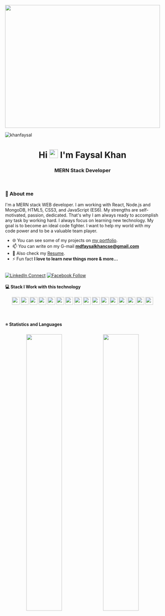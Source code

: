 <!-- [![MasterHead](https://i.ibb.co/YdQ22Zn/github-banner.png...)](https://github.com/khanfaysal) -->
<a href="#"><img width="100%" src="https://ibb.co/7pCvv4M" height="400px"/></a>
<p align="left"> <img src="https://komarev.com/ghpvc/?username=khanfaysal" alt="khanfaysal" /> </p>
<h1 align="center">Hi <img src="https://media.giphy.com/media/hvRJCLFzcasrR4ia7z/giphy.gif" width="28"> I'm Faysal Khan</h1>
<h3 align="center">MERN Stack Developer</h3><br/>
<!-- <img src="https://image.flaticon.com/icons/svg/323/323299.svg" width="20"/> -->

### 📖 About me

I'm a  MERN stack WEB developer. I am working with React, Node.js and MongoDB, HTML5, CSS3, and JavaScript (ES6). My strengths are self-motivated, passion, dedicated. That's why I am always ready to accomplish any task by working hard. I always focus on learning new technology. My goal is to become an ideal code fighter. I want to help my world with my code power and to be a valuable team player. <br/>

- 🌐  You can see some of my projects on [my portfolio](https://fervent-haibt-9fc6ee.netlify.app/).
- 📫 You can write on my G-mail **mdfaysalkhancse@gmail.com**
- 📄 Also check my  [Resume](https://drive.google.com/file/d/14zBDYwEl1gD_rV0fzwm2ChCogMOv_9uw/view).
- ⚡ Fun fact **I love to learn new things more & more...** <br/><br/>
<!-- - 📄 Resume [https://drive.google.com/file/d/14zBDYwEl1gD_rV0fzwm2ChCogMOv_9uw/view](https://drive.google.com/file/d/14zBDYwEl1gD_rV0fzwm2ChCogMOv_9uw/view) -->

[![LinkedIn Connect](https://img.shields.io/badge/%20-Connect-black?color=14171A&labelColor=212121&logo=linkedin&logoColor=ffffff)](https://www.linkedin.com/in/faysal-khan-47aa8710a/)
[![Facebook Follow](https://img.shields.io/badge/%20-Follow-black?color=14171A&labelColor=1976d2&logo=facebook&logoColor=ffffff)](https://www.facebook.com/mdfaysal.khan.71/)


#### 💻 Stack I Work with this technology 

<p align="center">
<img src="https://img.shields.io/badge/HTML5-E34F26?style=for-the-badge&logo=html5&logoColor=white" height="25"/>
<img src="https://img.shields.io/badge/CSS3-1572B6?style=for-the-badge&logo=css3&logoColor=white" height="25"/>
<img src="https://img.shields.io/badge/javascript-F7DF1E.svg?&style=for-the-badge&logo=javascript&logoColor=white" height="25"/>
<img src="https://img.shields.io/badge/React-20232A?style=for-the-badge&logo=react&logoColor=61DAFB" height="25"/>
<img src="https://img.shields.io/badge/Bootstrap-563D7C?style=for-the-badge&logo=bootstrap&logoColor=white" height="25"/>
<img src="https://img.shields.io/badge/Tailwind_CSS-38B2AC?style=for-the-badge&logo=tailwind-css&logoColor=white" height="25"/>
<img src="https://img.shields.io/badge/Material--UI-0081CB?style=for-the-badge&logo=material-ui&logoColor=white" height="25"/>
<img src="https://img.shields.io/badge/Redux-593D88?style=for-the-badge&logo=redux&logoColor=white" height="25"/>
<img src="https://img.shields.io/badge/React_Router-CA4245?style=for-the-badge&logo=react-router&logoColor=white" height="25"/>
<img src="https://img.shields.io/badge/Netlify-00C7B7?style=for-the-badge&logo=netlify&logoColor=white" height="25"/>
<img src="https://img.shields.io/badge/Heroku-430098?style=for-the-badge&logo=heroku&logoColor=white" height="25"/>
<img src="https://img.shields.io/badge/firebase-FFCA28.svg?&style=for-the-badge&logo=firebase&logoColor=white" height="25"/>
<img src="https://img.shields.io/badge/VS%20Code-007ACC.svg?&style=for-the-badge&logo=visual-studio-code&logoColor=white" height="25"/>
<img src="https://img.shields.io/badge/sublime-FF9800.svg?&style=for-the-badge&logo=sublime-text&logoColor=white" height="25"/>
<img src="https://img.shields.io/badge/mysql-4479A1.svg?&style=for-the-badge&logo=mysql&logoColor=white" height="25"/>
<img src="https://img.shields.io/badge/xampp-FB7A24.svg?&style=for-the-badge&logo=xampp&logoColor=white" height="25"/>
</p><br/>

 
  #### ⭐  Statistics and Languages

<p align="center">
  <img width="48%" src="https://github-readme-stats.vercel.app/api?username=khanfaysal&show_icons=true&theme=tokyonight" />&nbsp;
  <img width="48%" src="https://github-readme-streak-stats.herokuapp.com/?user=khanfaysal&theme=tokyonight" />
</p>



    
<!--  ![Visitor Count](https://profile-counter.glitch.me/devded/count.svg)  -->
<!-- <p><img align="center" src="https://github-readme-stats.vercel.app/api/top-langs/?username=khanfaysal&theme=blue-green" /></p><br> -->
<!-- <p><img align="center" src="https://github-readme-streak-stats.herokuapp.com/?user=khanfaysal&" alt="khanfaysal" /></p> -->
<!-- <p>&nbsp;<img align="center" src="https://github-readme-stats.vercel.app/api?username=khanfaysal&show_icons=true&locale=en" alt="khanfaysal" /></p> -->
<!-- - 💬 Ask me about **React, bootstrap, material UI,** -->
<!-- - 📝 I regularly write articles on [https://mdfaysalkhancse.medium.com/](https://mdfaysalkhancse.medium.com/) -->
<!-- - 🌱 I’m currently learning **React DOM, CSS frameworks ,node** -->
